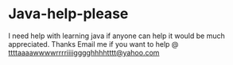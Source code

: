 # Java-help-please
I need help with learning java if anyone can help it would be much appreciated. Thanks
Email me if you want to help @  ttttaaaawwwwrrrriiiigggghhhhtttt@yahoo.com
